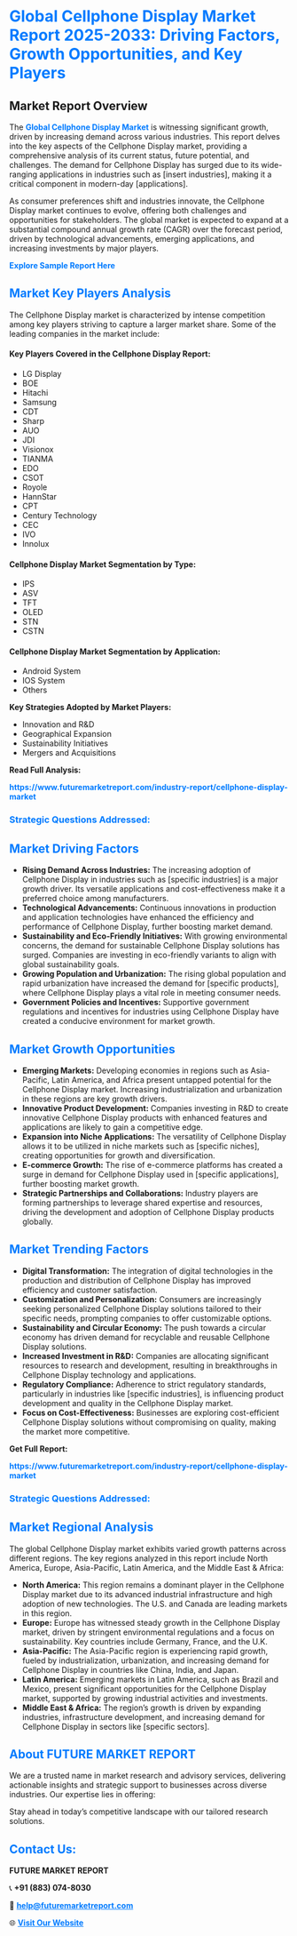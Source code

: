 <h1 style="color: #007BFF;">Global Cellphone Display Market Report 2025-2033: Driving Factors, Growth Opportunities, and Key Players</h1>

<section id="overview">
<h2>Market Report Overview</h2>
<p>The <a href="https://www.futuremarketreport.com/industry-report/cellphone-display-market" style="color: #007BFF; text-decoration: none;"><strong>Global Cellphone Display Market</strong></a> is witnessing significant growth, driven by increasing demand across various industries. This report delves into the key aspects of the Cellphone Display market, providing a comprehensive analysis of its current status, future potential, and challenges. The demand for Cellphone Display has surged due to its wide-ranging applications in industries such as [insert industries], making it a critical component in modern-day [applications].</p>
<p>As consumer preferences shift and industries innovate, the Cellphone Display market continues to evolve, offering both challenges and opportunities for stakeholders. The global market is expected to expand at a substantial compound annual growth rate (CAGR) over the forecast period, driven by technological advancements, emerging applications, and increasing investments by major players.</p>
</section>

<section id="overview">
<p><a href="https://www.futuremarketreport.com/request-sample/reportId=116148" style="color: #007BFF; text-decoration: none;"><strong>Explore Sample Report Here</strong></a></p>
</section>

<section id="key-players">
<h2 style="color: #007BFF;">Market Key Players Analysis</h2>
<p>The Cellphone Display market is characterized by intense competition among key players striving to capture a larger market share. Some of the leading companies in the market include:</p>
<h4>Key Players Covered in the Cellphone Display Report:</h4>
<ul><li>LG Display</li><li>BOE</li><li>Hitachi</li><li>Samsung</li><li>CDT</li><li>Sharp</li><li>AUO</li><li>JDI</li><li>Visionox</li><li>TIANMA</li><li>EDO</li><li>CSOT</li><li>Royole</li><li>HannStar</li><li>CPT</li><li>Century Technology</li><li>CEC</li><li>IVO</li><li>Innolux</li></ul>
<h4>Cellphone Display Market Segmentation by Type:</h4>
<ul><li>IPS</li><li>ASV</li><li>TFT</li><li>OLED</li><li>STN</li><li>CSTN</li></ul>

<h4>Cellphone Display Market Segmentation by Application:</h4>
<ul><li>Android System</li><li>IOS System</li><li>Others</li></ul>
<p><strong>Key Strategies Adopted by Market Players:</strong></p>
<ul>
<li>Innovation and R&D</li>
<li>Geographical Expansion</li>
<li>Sustainability Initiatives</li>
<li>Mergers and Acquisitions</li>
</ul>
</section>

<section>
<p><strong>Read Full Analysis: </strong></p><a href="https://www.futuremarketreport.com/industry-report/cellphone-display-market" style="color: #007BFF; text-decoration: none;"><strong>https://www.futuremarketreport.com/industry-report/cellphone-display-market</strong></a>
<h3 style="color: #007BFF;">Strategic Questions Addressed:</h3>
</section>

<section id="driving-factors">
<h2 style="color: #007BFF;">Market Driving Factors</h2>
<ul>
<li><strong>Rising Demand Across Industries:</strong> The increasing adoption of Cellphone Display in industries such as [specific industries] is a major growth driver. Its versatile applications and cost-effectiveness make it a preferred choice among manufacturers.</li>
<li><strong>Technological Advancements:</strong> Continuous innovations in production and application technologies have enhanced the efficiency and performance of Cellphone Display, further boosting market demand.</li>
<li><strong>Sustainability and Eco-Friendly Initiatives:</strong> With growing environmental concerns, the demand for sustainable Cellphone Display solutions has surged. Companies are investing in eco-friendly variants to align with global sustainability goals.</li>
<li><strong>Growing Population and Urbanization:</strong> The rising global population and rapid urbanization have increased the demand for [specific products], where Cellphone Display plays a vital role in meeting consumer needs.</li>
<li><strong>Government Policies and Incentives:</strong> Supportive government regulations and incentives for industries using Cellphone Display have created a conducive environment for market growth.</li>
</ul>
</section>

<section id="growth-opportunities">
<h2 style="color: #007BFF;">Market Growth Opportunities</h2>
<ul>
<li><strong>Emerging Markets:</strong> Developing economies in regions such as Asia-Pacific, Latin America, and Africa present untapped potential for the Cellphone Display market. Increasing industrialization and urbanization in these regions are key growth drivers.</li>
<li><strong>Innovative Product Development:</strong> Companies investing in R&D to create innovative Cellphone Display products with enhanced features and applications are likely to gain a competitive edge.</li>
<li><strong>Expansion into Niche Applications:</strong> The versatility of Cellphone Display allows it to be utilized in niche markets such as [specific niches], creating opportunities for growth and diversification.</li>
<li><strong>E-commerce Growth:</strong> The rise of e-commerce platforms has created a surge in demand for Cellphone Display used in [specific applications], further boosting market growth.</li>
<li><strong>Strategic Partnerships and Collaborations:</strong> Industry players are forming partnerships to leverage shared expertise and resources, driving the development and adoption of Cellphone Display products globally.</li>
</ul>
</section>

<section id="trending-factors">
<h2 style="color: #007BFF;">Market Trending Factors</h2>
<ul>
<li><strong>Digital Transformation:</strong> The integration of digital technologies in the production and distribution of Cellphone Display has improved efficiency and customer satisfaction.</li>
<li><strong>Customization and Personalization:</strong> Consumers are increasingly seeking personalized Cellphone Display solutions tailored to their specific needs, prompting companies to offer customizable options.</li>
<li><strong>Sustainability and Circular Economy:</strong> The push towards a circular economy has driven demand for recyclable and reusable Cellphone Display solutions.</li>
<li><strong>Increased Investment in R&D:</strong> Companies are allocating significant resources to research and development, resulting in breakthroughs in Cellphone Display technology and applications.</li>
<li><strong>Regulatory Compliance:</strong> Adherence to strict regulatory standards, particularly in industries like [specific industries], is influencing product development and quality in the Cellphone Display market.</li>
<li><strong>Focus on Cost-Effectiveness:</strong> Businesses are exploring cost-efficient Cellphone Display solutions without compromising on quality, making the market more competitive.</li>
</ul>
</section>

<section>
<p><strong>Get Full Report: </strong></p><a href="https://www.futuremarketreport.com/industry-report/cellphone-display-market" style="color: #007BFF; text-decoration: none;"><strong>https://www.futuremarketreport.com/industry-report/cellphone-display-market</strong></a>
<h3 style="color: #007BFF;">Strategic Questions Addressed:</h3>
</section>


<section id="regional-analysis">
<h2 style="color: #007BFF;">Market Regional Analysis</h2>
<p>The global Cellphone Display market exhibits varied growth patterns across different regions. The key regions analyzed in this report include North America, Europe, Asia-Pacific, Latin America, and the Middle East & Africa:</p>
<ul>
<li><strong>North America:</strong> This region remains a dominant player in the Cellphone Display market due to its advanced industrial infrastructure and high adoption of new technologies. The U.S. and Canada are leading markets in this region.</li>
<li><strong>Europe:</strong> Europe has witnessed steady growth in the Cellphone Display market, driven by stringent environmental regulations and a focus on sustainability. Key countries include Germany, France, and the U.K.</li>
<li><strong>Asia-Pacific:</strong> The Asia-Pacific region is experiencing rapid growth, fueled by industrialization, urbanization, and increasing demand for Cellphone Display in countries like China, India, and Japan.</li>
<li><strong>Latin America:</strong> Emerging markets in Latin America, such as Brazil and Mexico, present significant opportunities for the Cellphone Display market, supported by growing industrial activities and investments.</li>
<li><strong>Middle East & Africa:</strong> The region’s growth is driven by expanding industries, infrastructure development, and increasing demand for Cellphone Display in sectors like [specific sectors].</li>
</ul>
</section>

<footer>
<h2 style="color: #007BFF;">About FUTURE MARKET REPORT</h2>
<p>We are a trusted name in market research and advisory services, delivering actionable insights and strategic support to businesses across diverse industries. Our expertise lies in offering:</p>

<p>Stay ahead in today’s competitive landscape with our tailored research solutions.</p>

<h2 style="color: #007BFF;">Contact Us:</h2>
<p><strong>FUTURE MARKET REPORT</strong></p>
<p>📞 <strong>+91 (883) 074-8030</strong></p>
<p>📧 <strong><a href="mailto:help@futuremarketreport.com" style="color: #007BFF;">help@futuremarketreport.com</a></strong></p>
<p>🌐 <strong><a href="https://www.futuremarketreport.com/" style="color: #007BFF;">Visit Our Website</a></strong></p>
</footer>